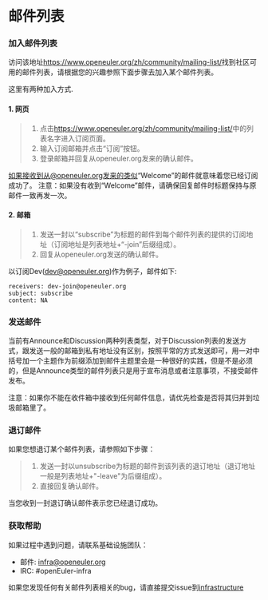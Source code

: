 # 邮件列表

### 加入邮件列表

访问该地址<https://www.openeuler.org/zh/community/mailing-list/>找到社区可用的邮件列表，请根据您的兴趣参照下面步骤去加入某个邮件列表。

这里有两种加入方式.

#### 1. 网页

> 1) 点击<https://www.openeuler.org/zh/community/mailing-list/>中的列表名字进入订阅页面。
> 2) 输入订阅邮箱并点击“订阅”按钮。
> 3) 登录邮箱并回复从openeuler.org发来的确认邮件。

如果接收到从@openeuler.org发来的类似“Welcome”的邮件就意味着您已经订阅成功了。
注意：如果没有收到“Welcome”邮件，请确保回复邮件时标题保持与原邮件一致再发一次。

#### 2. 邮箱

> 1) 发送一封以“subscribe”为标题的邮件到每个邮件列表的提供的订阅地址（订阅地址是列表地址+“-join”后缀组成）。
> 2) 回复从openeuler.org发送的确认邮件。

以订阅Dev(dev@openeuler.org)作为例子，邮件如下:

```
receivers: dev-join@openeuler.org
subject: subscribe
content: NA
```

### 发送邮件

当前有Announce和Discussion两种列表类型，对于Discussion列表的发送方式，跟发送一般的邮箱到私有地址没有区别，按照平常的方式发送即可，用一对中括号加一个主题作为前缀添加到邮件主题里会是一种很好的实践，但是不是必须的，但是Announce类型的邮件列表只是用于宣布消息或者注意事项，不接受邮件发布。

注意：如果你不能在收件箱中接收到任何邮件信息，请优先检查是否将其归并到垃圾邮箱里了。

### 退订邮件

如果您想退订某个邮件列表，请参照如下步骤：

> 1) 发送一封以unsubscribe为标题的邮件到该列表的退订地址（退订地址一般是列表地址+"-leave"为后缀组成）。
> 2) 直接回复确认邮件。

当您收到一封退订确认邮件表示您已经退订成功。

### 获取帮助

如果过程中遇到问题，请联系基础设施团队：

- 邮件: infra@openeuler.org
- IRC: #openEuler-infra

如果您发现任何有关邮件列表相关的bug，请直接提交issue到[infrastructure](https://gitee.com/openeuler/infrastructure/issues)
